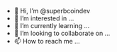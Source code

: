 - 👋 Hi, I’m @superbcoindev
- 👀 I’m interested in ...
- 🌱 I’m currently learning ...
- 💞️ I’m looking to collaborate on ...
- 📫 How to reach me ...

<!---
superbcoindev/superbcoindev is a ✨ special ✨ repository because its `README.md` (this file) appears on your GitHub profile.
You can click the Preview link to take a look at your changes.
--->

